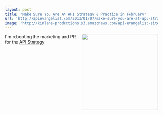 ```yaml
---
layout: post
title: "Make Sure You Are At API Strategy & Practice in February"
url: 'http://apievangelist.com/2013/01/07/make-sure-you-are-at-api-strategy--practice-in-february/'
image: 'http://kinlane-productions.s3.amazonaws.com/api-evangelist-site/blog/api-strategy-conference-logo.png'
---
```


[<img class="c1" src="https://s3.amazonaws.com/kinlane-productions/events/api-strategy-practice-conference/api-strategy-conference-logo.png" alt="" width="250" align="right" />][1]

I'm rebooting the marketing and PR for the [API Strategy ][1]

   [1]: http://www.apistrategyconference.com/

